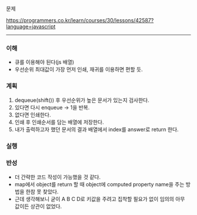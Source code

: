 문제

https://programmers.co.kr/learn/courses/30/lessons/42587?language=javascript

---


### 이해

- 큐를 이용해야 된다(js 배열)
- 우선순위 최대값이 가장 먼저 인쇄, 재귀를 이용하면 편할 듯.

### 계획

1. dequeue(shift()) 후 우선순위가 높은 문서가 있는지 검사한다.
2. 있다면 다시 enqueue -> 1을 반복.
3. 없다면 인쇄한다.
4. 인쇄 후 인쇄순서를 담는 배열에 저장한다.
5. 내가 출력하고자 했던 문서의 결과 배열에서 index를 answer로 return 한다.

### 실행

### 반성

- 더 간략한 코드 작성이 가능했을 것 같다.
- map에서 object를 return 할 때 object에 computed property name을 주는 방법을 한참 못 찾았다.
- 근데 생각해보니 굳이 A B C D로 키값을 주려고 집착할 필요가 없이 임의의 아무 값이든 상관이 없었다.